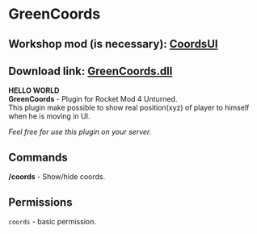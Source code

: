 # GreenCoords
## Workshop mod (is necessary): [CoordsUI](https://steamcommunity.com/sharedfiles/filedetails/?id=1856822018)
## Download link: [GreenCoords.dll](https://github.com/Greenorine/GreenCoords/releases/)
**HELLO WORLD**  
**GreenCoords** - Plugin for Rocket Mod 4 Unturned.  
This plugin make possible to show real position(xyz) of player to himself when he is moving in UI.

*Feel free for use this plugin on your server.*

## Commands
**/coords** - Show/hide coords.

## Permissions
```coords``` - basic permission.
